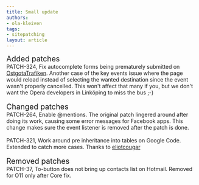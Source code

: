 ```yaml
---
title: Small update
authors:
- ola-kleiven
tags:
- sitepatching
layout: article
---
```

<span style="font-size: 140%">Added patches</span><br/>PATCH-324, Fix autocomplete forms being prematurely submitted on <a href="http://www.ostgotatrafiken.se/" target="_blank">OstgotaTrafiken</a>. Another case of the key events issue where the page would reload instead of selecting the wanted destination since the event wasn&#39;t properly cancelled. This won&#39;t affect that many if you, but we don&#39;t want the Opera developers in Linköping to miss the bus ;-)<br/><br/><span style="font-size: 140%">Changed patches</span><br/>PATCH-264, Enable @mentions. The original patch lingered around after doing its work, causing some error messages for Facebook apps. This change makes sure the event listener is removed after the patch is done.<br/><br/>PATCH-321, Work around pre inheritance into tables on Google Code. Extended to catch more cases. Thanks to <a href="http://my.opera.com/eliotcougar/" target="_blank">eliotcougar</a><br/><br/><span style="font-size: 140%">Removed patches</span><br/>PATCH-37, To-button does not bring up contacts list on Hotmail. Removed for O11 only after Core fix.
